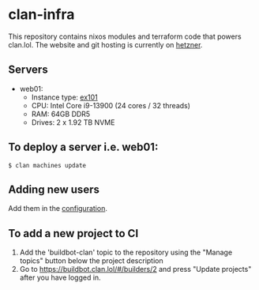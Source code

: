 # clan-infra

This repository contains nixos modules and terraform code that powers clan.lol.
The website and git hosting is currently on [hetzner](https://www.hetzner.com/).

## Servers

- web01:
  - Instance type:
    [ex101](https://www.hetzner.com/de/dedicated-rootserver/ex101)
  - CPU: Intel Core i9-13900 (24 cores / 32 threads)
  - RAM: 64GB DDR5
  - Drives: 2 x 1.92 TB NVME

## To deploy a server i.e. web01:

```
$ clan machines update
```

## Adding new users

Add them in the [configuration](modules/admins.nix).

## To add a new project to CI

1. Add the 'buildbot-clan' topic to the repository using the "Manage topics"
   button below the project description
2. Go to https://buildbot.clan.lol/#/builders/2 and press "Update projects"
   after you have logged in.
